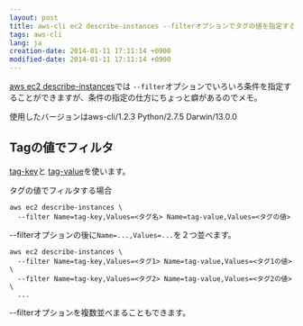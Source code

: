 ```yaml
---
layout: post
title: aws-cli ec2 describe-instances --filterオプションでタグの値を指定する
tags: aws-cli
lang: ja
creation-date: 2014-01-11 17:11:14 +0900
modified-date: 2014-01-11 17:11:14 +0900
---
```

[aws ec2 describe-instances](http://docs.aws.amazon.com/cli/latest/reference/ec2/describe-instances.html)では
`--filter`オプションでいろいろ条件を指定することができますが、条件の指定の仕方にちょっと癖があるのでメモ。

使用したバージョンはaws-cli/1.2.3 Python/2.7.5 Darwin/13.0.0


Tagの値でフィルタ
-----------------
[tag-key](http://docs.aws.amazon.com/cli/latest/reference/ec2/describe-instances.html#tag-key)と
[tag-value](http://docs.aws.amazon.com/cli/latest/reference/ec2/describe-instances.html#tag-value)を使います。

タグの値でフィルタする場合

    aws ec2 describe-instances \
      --filter Name=tag-key,Values=<タグ名> Name=tag-value,Values=<タグの値>

--filterオプションの後に`Name=...,Values=...`を２つ並べます。


    aws ec2 describe-instances \
      --filter Name=tag-key,Values=<タグ1> Name=tag-value,Values=<タグ1の値> \ 
      --filter Name=tag-key,Values=<タグ2> Name=tag-value,Values=<タグ2の値> \
      ...

--filterオプションを複数並べまることもできます。
